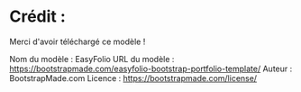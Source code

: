 
# Crédit :

Merci d'avoir téléchargé ce modèle !

Nom du modèle : EasyFolio
URL du modèle : https://bootstrapmade.com/easyfolio-bootstrap-portfolio-template/
Auteur : BootstrapMade.com
Licence : https://bootstrapmade.com/license/
